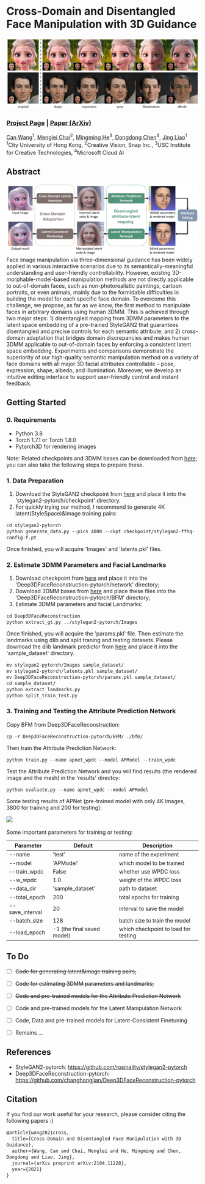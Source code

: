 # Cross-Domain and Disentangled Face Manipulation with 3D Guidance

<img src='imgs/teaser.png'/>

### [Project Page](https://cassiepython.github.io/cddfm3d/index) | [Paper (ArXiv)](https://arxiv.org/abs/2104.11228)


[Can Wang](https://cassiepython.github.io/)<sup>1</sup>,
[Menglei Chai](https://mlchai.com/)<sup>2</sup>,
[Mingming He](http://mingminghe.com/)<sup>3</sup>,
[Dongdong Chen](http://www.dongdongchen.bid/)<sup>4</sup>,
[Jing Liao](https://liaojing.github.io/html/)<sup>1</sup> <br>
<sup>1</sup>City University of Hong Kong, <sup>2</sup>Creative Vision, Snap Inc., <sup>3</sup>USC Institute for Creative Technologies, <sup>4</sup>Microsoft Cloud AI


## Abstract
<img src='imgs/Pipeline.png'/>
Face image manipulation via three-dimensional guidance has been widely applied in various interactive scenarios due to its semantically-meaningful understanding and user-friendly controllability. However, existing 3D-morphable-model-based manipulation methods are not directly applicable to out-of-domain faces, such as non-photorealistic paintings, cartoon portraits, or even animals, mainly due to the formidable difficulties in building the model for each specific face domain. To overcome this challenge, we propose, as far as we know, the first method to manipulate faces in arbitrary domains using human 3DMM. This is achieved through two major steps: 1) disentangled mapping from 3DMM parameters to the latent space embedding of a pre-trained StyleGAN2 that guarantees disentangled and precise controls for each semantic attribute; and 2) cross-domain adaptation that bridges domain discrepancies and makes human 3DMM applicable to out-of-domain faces by enforcing a consistent latent space embedding. Experiments and comparisons demonstrate the superiority of our high-quality semantic manipulation method on a variety of face domains with all major 3D facial attributes controllable – pose, expression, shape, albedo, and illumination. Moreover, we develop an intuitive editing interface to support user-friendly control and instant feedback.


## Getting Started

### 0. Requirements ###

- Python 3.8
- Torch 1.7.1 or Torch 1.8.0
- Pytorch3D for rendering images

Note: Related checkpoints and 3DMM bases can be downloaded from [here](https://drive.google.com/drive/folders/1qNvRu8vLPD278FW7GS-I9p6-yxYhKZY9?usp=sharing); you can also take the following steps to prepare these.

### 1. Data Preparation ###

1. Download the StyleGAN2 checkpoint from [here](https://drive.google.com/drive/folders/1LuvEw3ZZus-hFe73_G0uPmX3U8tOqPEm) and place it into the 'stylegan2-pytorch/checkpoint' directory.
2. For quickly trying our method, I recommend to generate 4K latent(StyleSpace)&image training pairs:

```
cd stylegan2-pytorch
python generate_data.py --pics 4000 --ckpt checkpoint/stylegan2-ffhq-config-f.pt
```

Once finished, you will acquire 'Images' and 'latents.pkl' files.

### 2. Estimate 3DMM Parameters and Facial Landmarks

1. Download checkpoint from [here](https://drive.google.com/drive/folders/1_m1ZDwc2pjMUIzl5T4_bi7ZmrBBiiSqm) and place it into the 'Deep3DFaceReconstruction-pytorch/network' directory; 
2. Download 3DMM bases from [here](https://drive.google.com/drive/folders/1_m1ZDwc2pjMUIzl5T4_bi7ZmrBBiiSqm) and place these files into the 'Deep3DFaceReconstruction-pytorch/BFM' directory;
3. Estimate 3DMM parameters and facial Landmarks:

```
cd Deep3DFaceReconstruction
python extract_gt.py ../stylegan2-pytorch/Images
```

Once finished, you will acquire the 'params.pkl' file. Then estimate the landmarks using dlib and split traning and testing datasets.
Please download the dlib landmark predictor from [here](https://drive.google.com/file/d/1wDnffHOuoXB8B33R2y7ZQCU7IfVMxIVx/view?usp=sharing) and place it into the 'sample_dataset' directory.

```
mv stylegan2-pytorch/Images sample_dataset/
mv stylegan2-pytorch/latents.pkl sample_dataset/
mv Deep3DFaceReconstruction-pytorch/params.pkl sample_dataset/
cd sample_dataset/
python extract_landmarks.py
python split_train_test.py
```

### 3. Training and Testing the Attribute Prediction Network

Copy BFM from Deep3DFaceReconstruction:

```
cp -r Deep3DFaceReconstruction-pytorch/BFM/ ./bfm/
```

Then train the Attribute Prediction Network:

```
python train.py --name apnet_wpdc --model APModel --train_wpdc
```
 
Test the Attribute Prediction Network and you will find results (the rendered image and the mesh) in the 'results' directoy:

```
python evaluate.py --name apnet_wpdc --model APModel
```

Some testing results of APNet (pre-trained model with only 4K images, 3800 for training and 200 for testing):

<img src='imgs/results_APnet.png'/>

Some important parameters for training or testing: 

|  Parameter  | Default | Description  |
|  ----  | ----  | ----  |
| --name  | 'test' | name of the experiment |
| --model  | 'APModel' | which model to be trained |
| --train_wpdc | False | whether use WPDC loss |
| --w_wpdc | 1.0 | weight of the WPDC loss
| --data_dir | 'sample_dataset' | path to dataset |
| --total_epoch | 200 | total epochs for training |
| --save_interval | 20 | interval to save the model |
| --batch_size | 128 | batch size to train the model |
| --load_epoch | -1 (the final saved model) | which checkpoint to load for testing |


## To Do
- [ ] ~~Code for generating latent&image training pairs;~~
- [ ] ~~Code for estimating 3DMM parameters and landmarks;~~
- [ ] ~~Code and pre-trained models for the Attribute Prediction Network~~
- [ ] Code and pre-trained models for the Latent Manipulation Network
- [ ] Code, Data and pre-trained models for Latent-Consistent Finetuning
- [ ] Remains ...


## References

- StyleGAN2-pytorch: https://github.com/rosinality/stylegan2-pytorch
- Deep3DFaceReconstruction-pytorch: https://github.com/changhongjian/Deep3DFaceReconstruction-pytorch

## Citation

If you find our work useful for your research, please consider citing the following papers :)

```
@article{wang2021cross,
  title={Cross-Domain and Disentangled Face Manipulation with 3D Guidance},
  author={Wang, Can and Chai, Menglei and He, Mingming and Chen, Dongdong and Liao, Jing},
  journal={arXiv preprint arXiv:2104.11228},
  year={2021}
}
```
